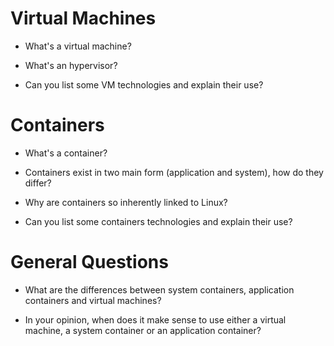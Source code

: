 #  Virtual Machines
- What's a virtual machine?

- What's an hypervisor?

- Can you list some VM technologies and explain their use?

# Containers

- What's a container?

- Containers exist in two main form (application and system), how do they differ?

- Why are containers so inherently linked to Linux?

- Can you list some containers technologies and explain their use?

# General Questions

- What are the differences between system containers, application containers and virtual machines?

- In your opinion, when does it make sense to use either a virtual machine, a system container or an application container?